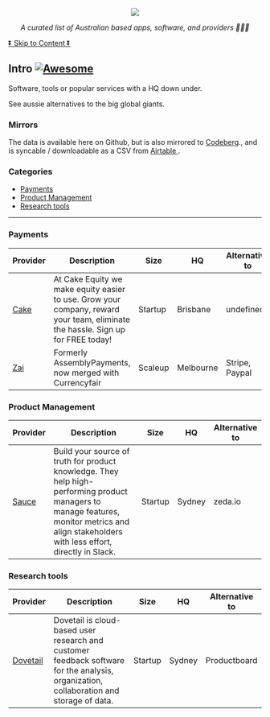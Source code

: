<p align="center"><a href="https://github.com/adamxweb/awesome-aussie"><img src="https://user-images.githubusercontent.com/6800453/186151249-93583703-0d56-4adc-878b-82cd596e845d.png" /></a></p>

*<p align="center">A curated list of Australian based apps, software, and providers 🦘🇦🇺</p>*

[⏬ Skip to Content ⏬](#Payments)

## Intro [![Awesome](https://awesome.re/badge.svg)](https://awesome.re)
Software, tools or popular services with a HQ down under.

See aussie alternatives to the big global giants.





### Mirrors
The data is available here on Github, but is also mirrored to [Codeberg](https://codeberg.org/adamxweb/awesome-aussie)., and is syncable / downloadable as a CSV from [Airtable ](https://airtable.com/shrZWCu5DHbHFezJl).



### Categories
- [Payments](#Payments)
- [Product Management](#Product-Management)
- [Research tools](#Research-tools)
<hr>

### Payments
| Provider | Description | Size | HQ | Alternative to |
| --- | --- | --- | --- | --- |
| [Cake](https://cakeequity.com/au/) | At Cake Equity we make equity easier to use. Grow your company, reward your team, eliminate the hassle. Sign up for FREE today! | Startup | Brisbane | undefined |
| [Zai](https://www.hellozai.com) | Formerly AssemblyPayments, now merged with Currencyfair | Scaleup | Melbourne | Stripe, Paypal |
### Product Management
| Provider | Description | Size | HQ | Alternative to |
| --- | --- | --- | --- | --- |
| [Sauce](https://sauce.app/) | Build your source of truth for product knowledge. They help high-performing product managers to manage features, monitor metrics and align stakeholders with less effort, directly in Slack. | Startup | Sydney | zeda.io |
### Research tools
| Provider | Description | Size | HQ | Alternative to |
| --- | --- | --- | --- | --- |
| [Dovetail](https://dovetailapp.com/) | Dovetail is cloud-based user research and customer feedback software for the analysis, organization, collaboration and storage of data. | Startup | Sydney | Productboard |
